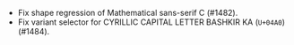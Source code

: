 * Fix shape regression of Mathematical sans-serif C (#1482).
* Fix variant selector for CYRILLIC CAPITAL LETTER BASHKIR KA (`U+04A0`) (#1484).
